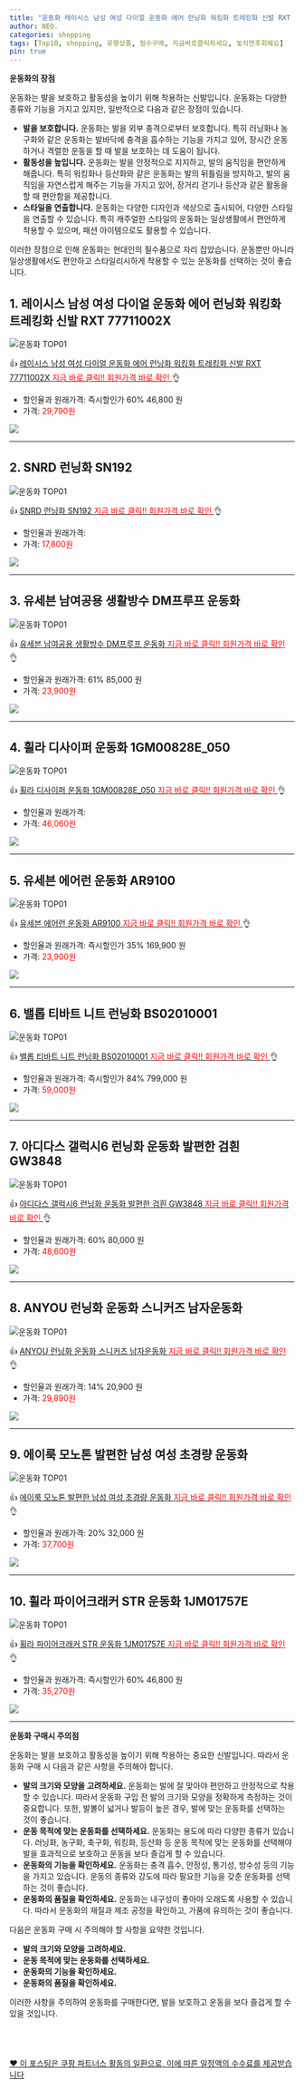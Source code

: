 ```yaml
---
title: "운동화 레이시스 남성 여성 다이얼 운동화 에어 런닝화 워킹화 트레킹화 신발 RXT 77711002X 특장점 필요 추천 제품 비교 최저 가격 비교 장점 구매 후기 구매평"
author: NEO.
categories: shopping
tags: [Top10, shopping, 유행상품, 필수구매, 지금바로클릭하세요, 놓치면후회해요]
pin: true
---
```

**운동화의 장점**

운동화는 발을 보호하고 활동성을 높이기 위해 착용하는 신발입니다. 운동화는 다양한 종류와 기능을 가지고 있지만, 일반적으로 다음과 같은 장점이 있습니다.

* **발을 보호합니다.** 운동화는 발을 외부 충격으로부터 보호합니다. 특히 러닝화나 농구화와 같은 운동화는 발바닥에 충격을 흡수하는 기능을 가지고 있어, 장시간 운동하거나 격렬한 운동을 할 때 발을 보호하는 데 도움이 됩니다.
* **활동성을 높입니다.** 운동화는 발을 안정적으로 지지하고, 발의 움직임을 편안하게 해줍니다. 특히 워킹화나 등산화와 같은 운동화는 발의 뒤틀림을 방지하고, 발의 움직임을 자연스럽게 해주는 기능을 가지고 있어, 장거리 걷기나 등산과 같은 활동을 할 때 편안함을 제공합니다.
* **스타일을 연출합니다.** 운동화는 다양한 디자인과 색상으로 출시되어, 다양한 스타일을 연출할 수 있습니다. 특히 캐주얼한 스타일의 운동화는 일상생활에서 편안하게 착용할 수 있으며, 패션 아이템으로도 활용할 수 있습니다.

이러한 장점으로 인해 운동화는 현대인의 필수품으로 자리 잡았습니다. 운동뿐만 아니라 일상생활에서도 편안하고 스타일리시하게 착용할 수 있는 운동화를 선택하는 것이 좋습니다.

   

## 1. 레이시스 남성 여성 다이얼 운동화 에어 런닝화 워킹화 트레킹화 신발 RXT 77711002X

![운동화 TOP01](https://thumbnail7.coupangcdn.com/thumbnails/remote/490x490ex/image/vendor_inventory/a3ec/168aa113931283c7551574f9c5140cc21f857fc1ef16f1015a0c46b31533.jpg)


👍 [레이시스 남성 여성 다이얼 운동화 에어 런닝화 워킹화 트레킹화 신발 RXT 77711002X <font color=red> 지금 바로 클릭!! 회원가격 바로 확인 </font> ](https://link.coupang.com/re/AFFSDP?lptag=AF3617701&subid=GithubCoopas&pageKey=5637747422&traceid=V0-153&itemId=9188321772&vendorItemId=87367244232) 👌 


- 할인율과 원래가격: 즉시할인가 60%  46,800   원
- 가격: <span style='color:red'>29,790원</span>

[![](/discount_price.png)](https://link.coupang.com/re/AFFSDP?lptag=AF3617701&subid=GithubCoopas&pageKey=5637747422&traceid=V0-153&itemId=9188321772&vendorItemId=87367244232)

---


   

## 2. SNRD 런닝화 SN192

![운동화 TOP01](https://thumbnail9.coupangcdn.com/thumbnails/remote/490x490ex/image/retail/images/2018/09/27/17/8/40daef83-84fd-4994-9596-9d430555b9de.jpg)


👍 [SNRD 런닝화 SN192 <font color=red> 지금 바로 클릭!! 회원가격 바로 확인 </font> ](https://link.coupang.com/re/AFFSDP?lptag=AF3617701&subid=GithubCoopas&pageKey=140376536&traceid=V0-153&itemId=409052867&vendorItemId=4001885322) 👌 


- 할인율과 원래가격: 
- 가격: <span style='color:red'>17,800원</span>

[![](/discount_price.png)](https://link.coupang.com/re/AFFSDP?lptag=AF3617701&subid=GithubCoopas&pageKey=140376536&traceid=V0-153&itemId=409052867&vendorItemId=4001885322)

---


   

## 3. 유세븐 남여공용 생활방수 DM프루프 운동화

![운동화 TOP01](https://thumbnail10.coupangcdn.com/thumbnails/remote/490x490ex/image/retail/images/8325905943400802-83c6e1ed-05dc-4391-8c47-1d6fe662dbb1.jpg)


👍 [유세븐 남여공용 생활방수 DM프루프 운동화 <font color=red> 지금 바로 클릭!! 회원가격 바로 확인 </font> ](https://link.coupang.com/re/AFFSDP?lptag=AF3617701&subid=GithubCoopas&pageKey=189188149&traceid=V0-153&itemId=540171047&vendorItemId=4412849201) 👌 


- 할인율과 원래가격: 61%  85,000   원
- 가격: <span style='color:red'>23,900원</span>

[![](/discount_price.png)](https://link.coupang.com/re/AFFSDP?lptag=AF3617701&subid=GithubCoopas&pageKey=189188149&traceid=V0-153&itemId=540171047&vendorItemId=4412849201)

---


   

## 4. 휠라 디사이퍼 운동화 1GM00828E_050

![운동화 TOP01](https://thumbnail9.coupangcdn.com/thumbnails/remote/490x490ex/image/retail/images/1779953387284610-28fd7330-40c9-45b6-ae3e-0899ba1d6acb.jpg)


👍 [휠라 디사이퍼 운동화 1GM00828E_050 <font color=red> 지금 바로 클릭!! 회원가격 바로 확인 </font> ](https://link.coupang.com/re/AFFSDP?lptag=AF3617701&subid=GithubCoopas&pageKey=6329223903&traceid=V0-153&itemId=13235784241&vendorItemId=80493847741) 👌 


- 할인율과 원래가격: 
- 가격: <span style='color:red'>46,060원</span>

[![](/discount_price.png)](https://link.coupang.com/re/AFFSDP?lptag=AF3617701&subid=GithubCoopas&pageKey=6329223903&traceid=V0-153&itemId=13235784241&vendorItemId=80493847741)

---


   

## 5. 유세븐 에어런 운동화 AR9100

![운동화 TOP01](https://thumbnail10.coupangcdn.com/thumbnails/remote/490x490ex/image/retail/images/10301626816462356-74f2c3d0-5ea7-4ee5-b3b8-55591b16e33e.jpg)


👍 [유세븐 에어런 운동화 AR9100 <font color=red> 지금 바로 클릭!! 회원가격 바로 확인 </font> ](https://link.coupang.com/re/AFFSDP?lptag=AF3617701&subid=GithubCoopas&pageKey=189188245&traceid=V0-153&itemId=540172325&vendorItemId=4412849906) 👌 


- 할인율과 원래가격: 즉시할인가 35%  169,900   원
- 가격: <span style='color:red'>23,900원</span>

[![](/discount_price.png)](https://link.coupang.com/re/AFFSDP?lptag=AF3617701&subid=GithubCoopas&pageKey=189188245&traceid=V0-153&itemId=540172325&vendorItemId=4412849906)

---


   

## 6. 밸롭 티바트 니트 런닝화 BS02010001

![운동화 TOP01](https://thumbnail8.coupangcdn.com/thumbnails/remote/490x490ex/image/retail/images/8332067606012946-5e6e786f-ede5-4d92-bbec-d222759f0b3d.jpg)


👍 [밸롭 티바트 니트 런닝화 BS02010001 <font color=red> 지금 바로 클릭!! 회원가격 바로 확인 </font> ](https://link.coupang.com/re/AFFSDP?lptag=AF3617701&subid=GithubCoopas&pageKey=1987199303&traceid=V0-153&itemId=3381211083&vendorItemId=71367870452) 👌 


- 할인율과 원래가격: 즉시할인가 84%  799,000   원
- 가격: <span style='color:red'>59,000원</span>

[![](/discount_price.png)](https://link.coupang.com/re/AFFSDP?lptag=AF3617701&subid=GithubCoopas&pageKey=1987199303&traceid=V0-153&itemId=3381211083&vendorItemId=71367870452)

---


   

## 7. 아디다스 갤럭시6 런닝화 운동화 발편한 검흰 GW3848

![운동화 TOP01](https://thumbnail10.coupangcdn.com/thumbnails/remote/490x490ex/image/vendor_inventory/ee5b/28fcaa98f836cbcd22e406111fb26cabd1dfad72ff92f93ed6a2cd1d37a5.png)


👍 [아디다스 갤럭시6 런닝화 운동화 발편한 검흰 GW3848 <font color=red> 지금 바로 클릭!! 회원가격 바로 확인 </font> ](https://link.coupang.com/re/AFFSDP?lptag=AF3617701&subid=GithubCoopas&pageKey=6925323907&traceid=V0-153&itemId=17143179273&vendorItemId=87875542756) 👌 


- 할인율과 원래가격: 60%  80,000   원
- 가격: <span style='color:red'>48,600원</span>

[![](/discount_price.png)](https://link.coupang.com/re/AFFSDP?lptag=AF3617701&subid=GithubCoopas&pageKey=6925323907&traceid=V0-153&itemId=17143179273&vendorItemId=87875542756)

---


   

## 8. ANYOU 런닝화 운동화 스니커즈 남자운동화

![운동화 TOP01](https://thumbnail8.coupangcdn.com/thumbnails/remote/490x490ex/image/vendor_inventory/60d8/8e58f40d6106a0c0a8e5330efbd8a8ccbceca58a9d494aef92b4915e8c45.jpeg)


👍 [ANYOU 런닝화 운동화 스니커즈 남자운동화 <font color=red> 지금 바로 클릭!! 회원가격 바로 확인 </font> ](https://link.coupang.com/re/AFFSDP?lptag=AF3617701&subid=GithubCoopas&pageKey=7329750906&traceid=V0-153&itemId=18815572809&vendorItemId=86263016445) 👌 


- 할인율과 원래가격: 14%  20,900   원
- 가격: <span style='color:red'>29,890원</span>

[![](/discount_price.png)](https://link.coupang.com/re/AFFSDP?lptag=AF3617701&subid=GithubCoopas&pageKey=7329750906&traceid=V0-153&itemId=18815572809&vendorItemId=86263016445)

---


   

## 9. 에이룩 모노톤 발편한 남성 여성 초경량 운동화

![운동화 TOP01](https://thumbnail6.coupangcdn.com/thumbnails/remote/490x490ex/image/retail/images/5066296977842386-878144fe-f3b0-4a2b-b88a-58bff24720dd.jpg)


👍 [에이룩 모노톤 발편한 남성 여성 초경량 운동화 <font color=red> 지금 바로 클릭!! 회원가격 바로 확인 </font> ](https://link.coupang.com/re/AFFSDP?lptag=AF3617701&subid=GithubCoopas&pageKey=6654450152&traceid=V0-153&itemId=15257547377&vendorItemId=82478188176) 👌 


- 할인율과 원래가격: 20%  32,000   원
- 가격: <span style='color:red'>37,700원</span>

[![](/discount_price.png)](https://link.coupang.com/re/AFFSDP?lptag=AF3617701&subid=GithubCoopas&pageKey=6654450152&traceid=V0-153&itemId=15257547377&vendorItemId=82478188176)

---


   

## 10. 휠라 파이어크래커 STR 운동화 1JM01757E

![운동화 TOP01](https://thumbnail8.coupangcdn.com/thumbnails/remote/490x490ex/image/retail/images/4112020119613893-45b767b5-b762-4265-bd1f-7ddd1273f278.jpg)


👍 [휠라 파이어크래커 STR 운동화 1JM01757E <font color=red> 지금 바로 클릭!! 회원가격 바로 확인 </font> ](https://link.coupang.com/re/AFFSDP?lptag=AF3617701&subid=GithubCoopas&pageKey=6427583265&traceid=V0-153&itemId=13856600850&vendorItemId=81106598349) 👌 


- 할인율과 원래가격: 즉시할인가 60%  46,800   원
- 가격: <span style='color:red'>35,270원</span>

[![](/discount_price.png)](https://link.coupang.com/re/AFFSDP?lptag=AF3617701&subid=GithubCoopas&pageKey=6427583265&traceid=V0-153&itemId=13856600850&vendorItemId=81106598349)

---
**운동화 구매시 주의점**

운동화는 발을 보호하고 활동성을 높이기 위해 착용하는 중요한 신발입니다. 따라서 운동화 구매 시 다음과 같은 사항을 주의해야 합니다.

* **발의 크기와 모양을 고려하세요.** 운동화는 발에 잘 맞아야 편안하고 안정적으로 착용할 수 있습니다. 따라서 운동화 구입 전 발의 크기와 모양을 정확하게 측정하는 것이 중요합니다. 또한, 발볼이 넓거나 발등이 높은 경우, 발에 맞는 운동화를 선택하는 것이 좋습니다.
* **운동 목적에 맞는 운동화를 선택하세요.** 운동화는 용도에 따라 다양한 종류가 있습니다. 러닝화, 농구화, 축구화, 워킹화, 등산화 등 운동 목적에 맞는 운동화를 선택해야 발을 효과적으로 보호하고 운동을 보다 즐겁게 할 수 있습니다.
* **운동화의 기능을 확인하세요.** 운동화는 충격 흡수, 안정성, 통기성, 방수성 등의 기능을 가지고 있습니다. 운동의 종류와 강도에 따라 필요한 기능을 갖춘 운동화를 선택하는 것이 좋습니다.
* **운동화의 품질을 확인하세요.** 운동화는 내구성이 좋아야 오래도록 사용할 수 있습니다. 따라서 운동화의 재질과 제조 공정을 확인하고, 가품에 유의하는 것이 좋습니다.

다음은 운동화 구매 시 주의해야 할 사항을 요약한 것입니다.

* **발의 크기와 모양을 고려하세요.**
* **운동 목적에 맞는 운동화를 선택하세요.**
* **운동화의 기능을 확인하세요.**
* **운동화의 품질을 확인하세요.**

이러한 사항을 주의하여 운동화를 구매한다면, 발을 보호하고 운동을 보다 즐겁게 할 수 있을 것입니다.<br><br><br><br><br> [ ❤  이 포스팅은 쿠팡 파트너스 활동의 일환으로, 이에 따른 일정액의 수수료를 제공받습니다](https://link.coupang.com/a/bcEFyh)